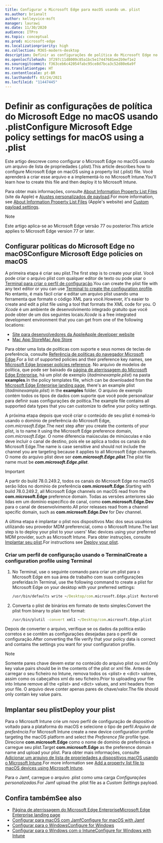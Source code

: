 ```yaml
---
title: Configurar o Microsoft Edge para macOS usando um. plist
ms.author: brianalt
author: kelleyvice-msft
manager: laurawi
ms.date: 11/30/2020
audience: ITPro
ms.topic: conceptual
ms.prod: microsoft-edge
ms.localizationpriority: high
ms.collection: M365-modern-desktop
description: Definir as configurações de política do Microsoft Edge no macOS usando .plist
ms.openlocfilehash: 3f297c11d8009c85a1bc5e17447681ee2b9ef1e2
ms.sourcegitcommit: f363ceb6c42054fabc95ce8d7bca3c52d80e6a9f
ms.translationtype: HT
ms.contentlocale: pt-BR
ms.lasthandoff: 03/24/2021
ms.locfileid: "11447445"
---
```

# <a name="configure-microsoft-edge-policy-settings-for-macos-using-a-plist"></a><span data-ttu-id="e4466-103">Definir as configurações de política do Microsoft Edge no macOS usando .plist</span><span class="sxs-lookup"><span data-stu-id="e4466-103">Configure Microsoft Edge policy settings for macOS using a .plist</span></span>

<span data-ttu-id="e4466-104">Este artigo descreve como configurar o Microsoft Edge no macOS usando um arquivo de lista de propriedades (.plist).</span><span class="sxs-lookup"><span data-stu-id="e4466-104">This article describes how to configure Microsoft Edge on macOS using a property list (.plist) file.</span></span> <span data-ttu-id="e4466-105">Você aprenderá a criar esse arquivo e a implementá-lo no Microsoft Intune.</span><span class="sxs-lookup"><span data-stu-id="e4466-105">You'll learn how to create this file and then deploy it to Microsoft Intune.</span></span>

<span data-ttu-id="e4466-106">Para obter mais informações, consulte [About Information Property List Files](https://developer.apple.com/library/archive/documentation/General/Reference/InfoPlistKeyReference/Articles/AboutInformationPropertyListFiles.html) (site da Apple) e [Ajustes personalizados de payload](https://support.apple.com/guide/mdm/custom-mdm9abbdbe7/1/web/1).</span><span class="sxs-lookup"><span data-stu-id="e4466-106">For more information, see [About Information Property List Files](https://developer.apple.com/library/archive/documentation/General/Reference/InfoPlistKeyReference/Articles/AboutInformationPropertyListFiles.html) (Apple's website) and [Custom payload settings](https://support.apple.com/guide/mdm/custom-mdm9abbdbe7/1/web/1).</span></span>

> [!NOTE]
> <span data-ttu-id="e4466-107">Este artigo aplica-se ao Microsoft Edge versão 77 ou posterior.</span><span class="sxs-lookup"><span data-stu-id="e4466-107">This article applies to Microsoft Edge version 77 or later.</span></span>

## <a name="configure-microsoft-edge-policies-on-macos"></a><span data-ttu-id="e4466-108">Configurar políticas do Microsoft Edge no macOS</span><span class="sxs-lookup"><span data-stu-id="e4466-108">Configure Microsoft Edge policies on macOS</span></span>

<span data-ttu-id="e4466-109">A primeira etapa é criar seu plist.</span><span class="sxs-lookup"><span data-stu-id="e4466-109">The first step is to create your plist.</span></span> <span data-ttu-id="e4466-110">Você pode criar o arquivo plist com qualquer editor de texto ou pode usar o [Terminal para criar o perfil de configuração](#create-a-configuration-profile-using-terminal).</span><span class="sxs-lookup"><span data-stu-id="e4466-110">You can create the plist file with any text editor or you can use [Terminal to create the configuration profile](#create-a-configuration-profile-using-terminal).</span></span> <span data-ttu-id="e4466-111">No entanto, é mais fácil criar e editar um arquivo plist usando uma ferramenta que formate o código XML para você.</span><span class="sxs-lookup"><span data-stu-id="e4466-111">However, it's easier to create and edit a plist file using a tool that formats the XML code for you.</span></span> <span data-ttu-id="e4466-112">O *Xcode* é um ambiente de desenvolvimento integrado gratuito que você pode obter de um dos seguintes locais:</span><span class="sxs-lookup"><span data-stu-id="e4466-112">*Xcode* is a free integrated development environment that you can get from one of the following locations:</span></span>

- [<span data-ttu-id="e4466-113">Site para desenvolvedores da Apple</span><span class="sxs-lookup"><span data-stu-id="e4466-113">Apple developer website</span></span>](https://developer.apple.com/xcode/)
- [<span data-ttu-id="e4466-114">Mac App Store</span><span class="sxs-lookup"><span data-stu-id="e4466-114">Mac App Store</span></span>](https://apps.apple.com/app/xcode/id497799835?mt=12)

<span data-ttu-id="e4466-115">Para obter uma lista de políticas com suporte e seus nomes de teclas de preferência, consulte [Referência de políticas do navegador Microsoft Edge](microsoft-edge-policies.md).</span><span class="sxs-lookup"><span data-stu-id="e4466-115">For a list of supported policies and their preference key names, see [Microsoft Edge browser policies reference](microsoft-edge-policies.md).</span></span> <span data-ttu-id="e4466-116">No arquivo de modelos de política, que pode ser baixado da [página de aterrissagem do Microsoft Edge Enterprise](https://aka.ms/EdgeEnterprise), há um plist de exemplo (*itadminexample.plist*) na pasta **examples**.</span><span class="sxs-lookup"><span data-stu-id="e4466-116">In the policy templates file, which can be downloaded from the [Microsoft Edge Enterprise landing page](https://aka.ms/EdgeEnterprise), there's an example plist (*itadminexample.plist*) in the **examples** folder.</span></span> <span data-ttu-id="e4466-117">O arquivo de exemplo contém todos os tipos de dados com suporte que você pode personalizar para definir suas configurações de política.</span><span class="sxs-lookup"><span data-stu-id="e4466-117">The example file contains all supported data types that you can customize to define your policy settings.</span></span> 

<span data-ttu-id="e4466-118">A próxima etapa depois que você criar o conteúdo de seu plist é nomeá-lo usando o domínio de preferência do Microsoft Edge, *com.microsoft.Edge*.</span><span class="sxs-lookup"><span data-stu-id="e4466-118">The next step after you create the contents of your plist, is to name it using the Microsoft Edge preference domain, *com.microsoft.Edge*.</span></span> <span data-ttu-id="e4466-119">O nome diferencia maiúsculas de minúsculas e não deve incluir o canal de destino, pois ele se aplica a todos os canais do Microsoft Edge.</span><span class="sxs-lookup"><span data-stu-id="e4466-119">The name is case sensitive and should not include the channel you are targeting because it applies to all Microsoft Edge channels.</span></span> <span data-ttu-id="e4466-120">O nome do arquivo plist deve ser **_com.microsoft.Edge.plist_**.</span><span class="sxs-lookup"><span data-stu-id="e4466-120">The plist file name must be **_com.microsoft.Edge.plist_**.</span></span>

> [!IMPORTANT]
> <span data-ttu-id="e4466-121">A partir do build 78.0.249.2, todos os canais do Microsoft Edge no macOS serão lidos no domínio de preferência **com.microsoft.Edge**.</span><span class="sxs-lookup"><span data-stu-id="e4466-121">Starting with build 78.0.249.2, all Microsoft Edge channels on macOS read from the **com.microsoft.Edge** preference domain.</span></span> <span data-ttu-id="e4466-122">Todas as versões anteriores são lidas em um domínio específico de canal, como **com.microsoft.Edge.Dev** para o canal de desenvolvimento.</span><span class="sxs-lookup"><span data-stu-id="e4466-122">All prior releases read from a channel specific domain, such as **com.microsoft.Edge.Dev** for Dev channel.</span></span>

<span data-ttu-id="e4466-123">A última etapa é implantar o plist nos dispositivos Mac dos seus usuários utilizando seu provedor MDM preferencial, como o Microsoft Intune.</span><span class="sxs-lookup"><span data-stu-id="e4466-123">The last step is to deploy your plist to your users' Mac devices using your preferred MDM provider, such as Microsoft Intune.</span></span> <span data-ttu-id="e4466-124">Para obter instruções, consulte [Implantar seu plist](#deploy-your-plist).</span><span class="sxs-lookup"><span data-stu-id="e4466-124">For instructions see [Deploy your plist](#deploy-your-plist).</span></span>

### <a name="create-a-configuration-profile-using-terminal"></a><span data-ttu-id="e4466-125">Criar um perfil de configuração usando o Terminal</span><span class="sxs-lookup"><span data-stu-id="e4466-125">Create a configuration profile using Terminal</span></span>

1. <span data-ttu-id="e4466-126">No Terminal, use o seguinte comando para criar um plist para o Microsoft Edge em sua área de trabalho com suas configurações preferidas:</span><span class="sxs-lookup"><span data-stu-id="e4466-126">In Terminal, use the following command to create a plist for Microsoft Edge on your desktop with your preferred settings:</span></span>

   ```cmd
   /usr/bin/defaults write ~/Desktop/com.microsoft.Edge.plist RestoreOnStartup -int 1
   ```

2. <span data-ttu-id="e4466-127">Converta o plist de binários em formato de texto simples:</span><span class="sxs-lookup"><span data-stu-id="e4466-127">Convert the plist from binary to plain text format:</span></span>

   ```cmd
   /usr/bin/plutil -convert xml1 ~/Desktop/com.microsoft.Edge.plist
   ```

<span data-ttu-id="e4466-128">Depois de converter o arquivo, verifique se os dados da política estão corretos e se contêm as configurações desejadas para o perfil de configuração.</span><span class="sxs-lookup"><span data-stu-id="e4466-128">After converting the file verify that your policy data is correct and contains the settings you want for your configuration profile.</span></span>

> [!NOTE]
> <span data-ttu-id="e4466-129">Somente pares chave devem estar no conteúdo do arquivo plist ou xml.</span><span class="sxs-lookup"><span data-stu-id="e4466-129">Only key value pairs should be in the contents of the plist or xml file.</span></span> <span data-ttu-id="e4466-130">Antes de carregar o seu ficheiro no Intune, remova todos os \<plist> e \<dict> valores, assim como os cabeçalhos xml do seu ficheiro.</span><span class="sxs-lookup"><span data-stu-id="e4466-130">Prior to uploading your file into Intune remove all the \<plist> and \<dict> values, and xml headers from your file.</span></span> <span data-ttu-id="e4466-131">O arquivo deve conter apenas pares de chave/valor.</span><span class="sxs-lookup"><span data-stu-id="e4466-131">The file should only contain key value pairs.</span></span>

## <a name="deploy-your-plist"></a><span data-ttu-id="e4466-132">Implantar seu plist</span><span class="sxs-lookup"><span data-stu-id="e4466-132">Deploy your plist</span></span>

<span data-ttu-id="e4466-133">Para o Microsoft Intune crie um novo perfil de configuração de dispositivo voltado para a plataforma do macOS e selecione o tipo de perfil *Arquivo de preferência*.</span><span class="sxs-lookup"><span data-stu-id="e4466-133">For Microsoft Intune create a new device configuration profile targeting the macOS platform and select the *Preference file* profile type.</span></span> <span data-ttu-id="e4466-134">Direcione **com.microsoft.Edge** como o nome de domínio de preferência e carregue seu plist.</span><span class="sxs-lookup"><span data-stu-id="e4466-134">Target **com.microsoft.Edge** as the preference domain name and upload your plist.</span></span> <span data-ttu-id="e4466-135">Para obter mais informações, consulte [Adicionar um arquivo de lista de propriedades a dispositivos macOS usando o Microsoft Intune](/intune/configuration/preference-file-settings-macos).</span><span class="sxs-lookup"><span data-stu-id="e4466-135">For more information see [Add a property list file to macOS devices using Microsoft Intune](/intune/configuration/preference-file-settings-macos).</span></span>

<span data-ttu-id="e4466-136">Para o Jamf, carregue o arquivo .plist como uma carga *Configurações personalizadas*.</span><span class="sxs-lookup"><span data-stu-id="e4466-136">For Jamf upload the .plist file as a *Custom Settings* payload.</span></span>

## <a name="see-also"></a><span data-ttu-id="e4466-137">Confira também</span><span class="sxs-lookup"><span data-stu-id="e4466-137">See also</span></span>

- [<span data-ttu-id="e4466-138">Página de aterrissagem do Microsoft Edge Enterprise</span><span class="sxs-lookup"><span data-stu-id="e4466-138">Microsoft Edge Enterprise landing page</span></span>](https://aka.ms/EdgeEnterprise)
- [<span data-ttu-id="e4466-139">Configurar para macOS com Jamf</span><span class="sxs-lookup"><span data-stu-id="e4466-139">Configure for macOS with Jamf</span></span>](configure-microsoft-edge-on-mac-jamf.md)
- [<span data-ttu-id="e4466-140">Configurar para o Windows</span><span class="sxs-lookup"><span data-stu-id="e4466-140">Configure for Windows</span></span>](configure-microsoft-edge.md)
- [<span data-ttu-id="e4466-141">Configurar para o Windows com o Intune</span><span class="sxs-lookup"><span data-stu-id="e4466-141">Configure for Windows with Intune</span></span>](configure-edge-with-intune.md)